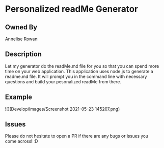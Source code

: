 # Personalized readMe Generator

## Owned By

Annelise Rowan 

## Description

Let my generator do the readMe.md file for you so that you can spend more time on your web application. This application uses node.js to generate a readme.md file. It will prompt you in the command line with necessary questions and build your pesonalized readMe from there. 

## Example

![](Develop/images/Screenshot 2021-05-23 145207.png)

## Issues

Please do not hesitate to open a PR if there are any bugs or issues you come across! :D

